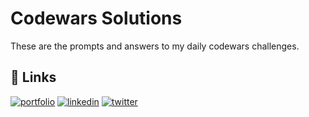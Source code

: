 
# Codewars Solutions

These are the prompts and answers to my daily codewars challenges.


## 🔗 Links
[![portfolio](https://img.shields.io/badge/my_portfolio-000?style=for-the-badge&logo=ko-fi&logoColor=white)](https://jazzy-pithivier-3ce9d2.netlify.app/)
[![linkedin](https://img.shields.io/badge/linkedin-0A66C2?style=for-the-badge&logo=linkedin&logoColor=white)](https://www.linkedin.com/in/shawnamays/])
[![twitter](https://img.shields.io/badge/twitter-1DA1F2?style=for-the-badge&logo=twitter&logoColor=white)](https://twitter.com/SMays888)

